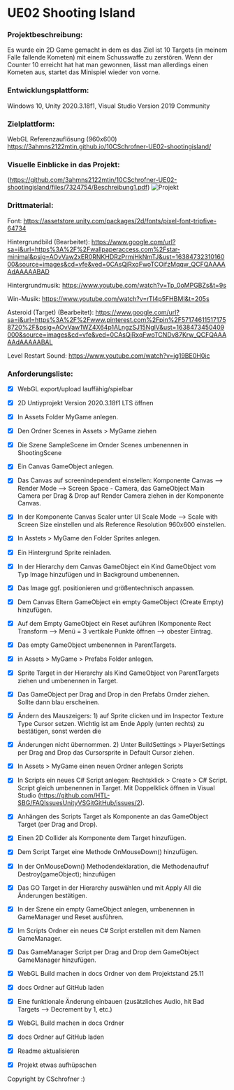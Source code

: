 # UE02 Shooting Island 

### Projektbeschreibung: 
Es wurde ein 2D Game gemacht in dem es das Ziel ist 10 Targets (in meinem Falle fallende Kometen) mit einem Schusswaffe zu zerstören. Wenn der Counter 10 erreicht hat hat man gewonnen, lässt man allerdings einen Kometen aus, startet das Minispiel wieder von vorne.

### Entwicklungsplattform: 
Windows 10, Unity 2020.3.18f1, Visual Studio Version 2019 Community

### Zielplattform: 
WebGL Referenzauflösung (960x600) 
https://3ahmns2122mtin.github.io/10CSchrofner-UE02-shootingisland/

### Visuelle Einblicke in das Projekt: 
(https://github.com/3ahmns2122mtin/10CSchrofner-UE02-shootingisland/files/7324754/Beschreibung1.pdf)
![Projekt](https://user-images.githubusercontent.com/91070191/144303596-da2c28a1-28a0-4854-aff3-7cc214dc829e.jpg)



### Drittmaterial: 
Font: https://assetstore.unity.com/packages/2d/fonts/pixel-font-tripfive-64734

Hintergrundbild (Bearbeitet): https://www.google.com/url?sa=i&url=https%3A%2F%2Fwallpaperaccess.com%2Fstar-minimal&psig=AOvVaw2xER0RNKHDRzPrmjHkNmTJ&ust=1638473231016000&source=images&cd=vfe&ved=0CAsQjRxqFwoTCOifzMqqw_QCFQAAAAAdAAAAABAD

Hintergrundmusik: https://www.youtube.com/watch?v=Tp_0oMPGBZs&t=9s

Win-Musik: https://www.youtube.com/watch?v=rTl4p5FHBMI&t=205s

Asteroid (Target) (Bearbeitet): https://www.google.com/url?sa=i&url=https%3A%2F%2Fwww.pinterest.com%2Fpin%2F571746115171758720%2F&psig=AOvVaw1WZ4X64p1ALngzSJ15NglV&ust=1638473450409000&source=images&cd=vfe&ved=0CAsQjRxqFwoTCNDv87Krw_QCFQAAAAAdAAAAABAL

Level Restart Sound: https://www.youtube.com/watch?v=jg19BE0H0ic

### Anforderungsliste:  
- [x] WebGL export/upload lauffähig/spielbar
- [x] 2D Untiyprojekt Version 2020.3.18f1 LTS öffnen
- [x] In Assets Folder MyGame anlegen.
- [x] Den Ordner Scenes in Assets > MyGame ziehen
- [x] Die Szene SampleScene im Ornder Scenes umbenennen in ShootingScene
- [x] Ein Canvas GameObject anlegen.
- [x] Das Canvas auf screenindependent einstellen: Komponente Canvas --> Render Mode --> Screen Space - Camera, 
das GameObject Main Camera per Drag & Drop auf Render Camera ziehen in der Komponente Canvas.
- [x] In der Komponente Canvas Scaler unter UI Scale Mode --> Scale with Screen Size einstellen und als Reference Resolution 960x600 einstellen.
- [x] In Asstets > MyGame den Folder Sprites anlegen. 
- [x] Ein Hintergrund Sprite reinladen.
- [x] In der Hierarchy dem Canvas GameObject ein Kind GameObject vom Typ Image hinzufügen und in Background umbenennen.
- [x] Das Image ggf. positionieren und größentechnisch anpassen.
- [x] Dem Canvas Eltern GameObject ein empty GameObject (Create Empty) hinzufügen. 
- [x] Auf dem Empty GameObject ein Reset auführen (Komponente Rect Transform --> Menü = 3 vertikale Punkte öffnen --> obester Eintrag. 
- [x] Das empty GameObject umbenennen in ParentTargets.
- [x] in Assets > MyGame > Prefabs Folder anlegen.
- [x] Sprite Target in der Hierarchy als Kind GameObject von ParentTargets ziehen und umbenennen in Target.
- [x] Das GameObject per Drag and Drop in den Prefabs Ornder ziehen. Sollte dann blau erscheinen. 
- [x] Ändern des Mauszeigers: 1) auf Sprite clicken und im Inspector Texture Type Cursor setzen. Wichtig ist am Ende Apply (unten rechts) zu bestätigen, sonst werden die 
- [x] Änderungen nicht übernommen. 2) Unter BuildSettings > PlayerSettings per Drag and Drop das Cursorsprite in Default Cursor ziehen. 
- [x] In Assets > MyGame einen neuen Ordner anlegen Scripts
- [x] In Scripts ein neues C# Script anlegen: Rechtsklick > Create > C# Script. Script gleich umbenennen in Target. Mit Doppelklick öffnen in Visual Studio (https://github.com/HTL-SBG/FAQIssuesUnityVSGitGitHub/issues/2).
- [x] Anhängen des Scripts Target als Komponente an das GameObject Target (per Drag and Drop). 
- [x] Einen 2D Collider als Komponente dem Target hinzufügen. 
- [x] Dem Script Target eine Methode OnMouseDown() hinzufügen. 
- [x] In der OnMouseDown() Methodendeklaration, die Methodenaufruf Destroy(gameObject); hinzufügen
- [x] Das GO Target in der Hierarchy auswählen und mit Apply All die Änderungen bestätigen. 
- [x] In der Szene ein empty GameObject anlegen, umbenennen in GameManager und Reset ausführen. 
- [x] Im Scripts Ordner ein neues C# Script erstellen mit dem Namen GameManager.
- [x] Das GameManager Script per Drag and Drop dem GameObject GameManager hinzufügen.
- [x] WebGL Build machen in docs Ordner von dem Projektstand 25.11 
- [x] docs Ordner auf GitHub laden
- [x] Eine funktionale Änderung einbauen (zusätzliches Audio, hit Bad Targets --> Decrement by 1, etc.) 
- [x] WebGL Build machen in docs Ordner 
- [x] docs Ordner auf GitHub laden
- [x] Readme aktualisieren
- [x] Projekt etwas aufhüpschen


Copyright by CSchrofner :)
